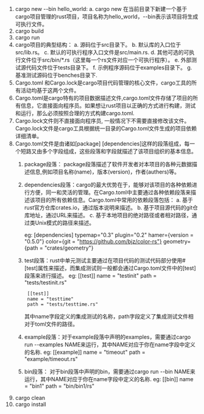 1. cargo new --bin hello_world: 
	a. cargo new 在当前目录下新建一个基于cargo项目管理的rust项目，项目名称为hello_world，--bin表示该项目将生成可执行文件。
2. cargo build 
3. cargo run
4. cargo项目的典型结构：
	a. 源码位于src目录下。
	b. 默认库的入口位于src/lib.rs。
	c. 默认的可执行程序入口文件是src/main.rs.
	d. 其他可选的可执行文件位于src/bin/*.rs（这里每一个rs文件对应一个可执行程序）。
	e. 外部测试源代码文件位于tests目录下。
	f. 示例程序源码位于examples目录下。
	g. 基准测试源码位于benches目录下.
5. Cargo.toml 和Cargo.lock是cargo项目代码管理的核心文件，cargo工具的所有活动均基于这两个文件。
6. Cargo.toml是cargo特有的项目数据描述文件,cargo.toml文件存储了项目的所有信息，它直接面向程序员。如果想让rust项目以正确的方式进行构建，测试和运行，那么必须按照合理的方式构建cargo.toml.
7. Cargo.lock文件则不直接面向程序员, 一般情况下不需要直接修改该文件。Cargo.lock文件是cargo工具根据统一目录的Cargo.toml文件生成的项目依赖详细清单。
8. Cargo.toml文件是由诸如[package] [dependencies]这样的段落组成，每一个短路又由多个字段组成，这些段落和字段就描述了该项目组织的基本信息。
	1. package段落： package段落描述了软件开发者对本项目的各种元数据描述信息,例如项目名称(name)，版本(version)，作者(authers)等。
	2. dependencies段落：cargo的最大优势在于，能够对该项目的各种依赖进行方便，同一和灵活的管理。在Cargo.toml中主要通过各种依赖段落来描述该项目的所有依赖信息。Cargo.toml中常用的依赖段落包括：
		a. 基于rust官方仓库crates.io，通过版本说明来描述。
		b. 基于项目源代码的git仓库地址，通过URL来描述。
		c. 基于本地项目的绝对路径或者相对路径，通过类Unix模式的路径来描述。

		eg:
			[dependencies]
			typemap="0.3"
			plugin="0.2"
			hamer={version = "0.5.0"}
			color={git = "https://github.com/bjz/color-rs"}
			geometry={path = "crates/geometry"}
	3. test段落：rust中单元测试主要通过在项目代码的测试代码部分使用#[test]属性来描述，而集成测试则一般都会通过Cargo.toml文件中的[test]段落来进行描述。
		eg: 
			[[test]]
			name = "testinit"
			path = "tests/testinit.rs"

			[[test]]
			name = "testtime"
			path = "tests/testtime.rs"
		其中name字段定义的集成测试的名称，path字段定义了集成测试文件相对于toml文件的路径。
	4. example段落：对于example段落中声明的examples，需要通过cargo run --examples NAME来运行，其中NAME对应于你在name字段中定义的名称.
		eg:
			[[example]]
			name = "timeout"
			path = "example/timeout.rs"
	5. bin段落： 对于bin段落中声明的bin，需要通过cargo run --bin NAME来运行，其中NAME对应于你在name字段中定义的名称.
		eg:
			[[bin]]
			name = "bin1"
			path = "bin/bin1/rs"
9. cargo clean
10. cargo install
